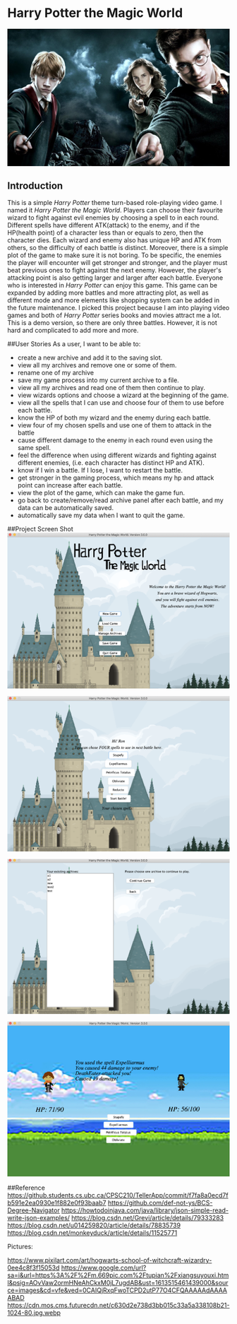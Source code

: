 # Harry Potter the Magic World 
![harry-potter](data/harry-potter.jpg)
## Introduction

This is a simple *Harry Potter* theme turn-based role-playing video game. I named it *Harry Potter the Magic World*. 
Players can choose their favourite wizard to fight against evil enemies by choosing a spell to in each round. Different 
spells have different ATK\(attack) to the enemy, and if the HP\(health point) of a character less than or equals to 
zero, then the character dies. Each wizard and enemy also has unique HP and ATK from others, so the difficulty of each 
battle is distinct. Moreover, there is a simple plot of the game to make sure it is not boring. To be specific, 
the enemies the player will encounter will get stronger and stronger, and the player must beat previous ones to fight 
against the next enemy. However, the player's attacking point is also getting larger and larger after each battle.
Everyone who is interested in *Harry Potter* can enjoy this game. This game can be expanded by 
adding more battles and more attracting plot, as well as different mode and more elements like shopping system can be 
added in the future maintenance. I picked this project because I am into playing video games and both of *Harry Potter* 
series books and movies attract me a lot. This is a demo version, so there are only three battles. However, it is not hard
and complicated to add more and more.

##User Stories
As a user, I want to be able to:
- create a new archive and add it to the saving slot.
- view all my archives and remove one or some of them.
- rename one of my archive
- save my game process into my current archive to a file.
- view all my archives and read one of them then continue to play.
- view wizards options and choose a wizard at the beginning of the game.
- view all the spells that I can use and choose four of them to use before each battle.
- know the HP of both my wizard and the enemy during each battle.
- view four of my chosen spells and use one of them to attack in the battle
- cause different damage to the enemy in each round even using the same spell.
- feel the difference when using different wizards and fighting against different enemies, \(i.e. each character has distinct HP and ATK).
- know if I win a battle. If I lose, I want to restart the battle.
- get stronger in the gaming process, which means my hp and attack point can increase 
  after each battle.
- view the plot of the game, which can make the game fun.
- go back to create/remove/read archive panel after each battle, and my data can be  automatically 
  saved.
- automatically save my data when I want to quit the game.

##Project Screen Shot
![screenshot1](data/screenshot1.png)

![screenshot2](data/screenshot2.png)

![screenshot3](data/screenshot3.png)

![screenshot4](data/screenshot4.png)
  
##Reference
https://github.students.cs.ubc.ca/CPSC210/TellerApp/commit/f7fa8a0ecd7fb591e2ea0930e1f882e0f93baab7
https://github.com/def-not-ys/BCS-Degree-Navigator
https://howtodoinjava.com/java/library/json-simple-read-write-json-examples/
https://blog.csdn.net/Grevi/article/details/79333283
https://blog.csdn.net/u014259820/article/details/78835739
https://blog.csdn.net/monkeyduck/article/details/11525771

Pictures:

https://www.pixilart.com/art/hogwarts-school-of-witchcraft-wizardry-0ee4c8f3f15053d
https://www.google.com/url?sa=i&url=https%3A%2F%2Fm.669pic.com%2Ftupian%2Fxiangsuyouxi.html&psig=AOvVaw2ormHNeAhCkxM0jL7ugdAB&ust=1613515461439000&source=images&cd=vfe&ved=0CAIQjRxqFwoTCPD2utP77O4CFQAAAAAdAAAAABAD
https://cdn.mos.cms.futurecdn.net/c630d2e738d3bb015c33a5a338108b21-1024-80.jpg.webp

